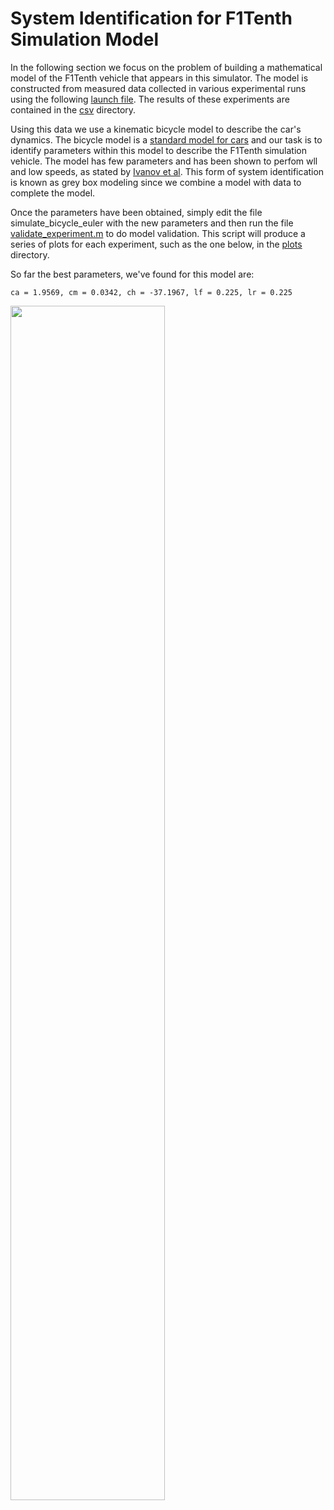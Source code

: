 # System Identification for F1Tenth Simulation Model 

In the following section we focus on the problem of building a mathematical model of the F1Tenth vehicle that appears in this simulator. The model is constructed from measured data collected in various experimental runs using the following [launch file](https://github.com/pmusau17/Platooning-F1Tenth/blob/master/src/race/launch/sys_id.launch). The results of these experiments are contained in the [csv](csv) directory.  

Using this data we use a kinematic bicycle model to describe the car's dynamics. The bicycle model is a [standard model for cars](https://github.com/pmusau17/Platooning-F1Tenth/blob/master/src/race/sys_id/bicycle_model.m) and our task is to identify parameters within this model to describe the F1Tenth simulation vehicle. The model has few parameters and has been shown to perfom wll and low speeds, as stated by [Ivanov et al](https://arxiv.org/pdf/1910.11309.pdf). This form of system identification is known as grey box modeling since we combine a model with data to complete the model.

Once the parameters have been obtained, simply edit the file simulate_bicycle_euler with the new parameters and then run the file [validate_experiment.m](validate_experiment.m) to do model validation. This script will produce a series of plots for each experiment, such as the one below, in the [plots](plots) directory. 

So far the best parameters, we've found for this model are:
```
ca = 1.9569, cm = 0.0342, ch = -37.1967, lf = 0.225, lr = 0.225
```

<img src="plots/data_15870_0.jpg" width="70%">

